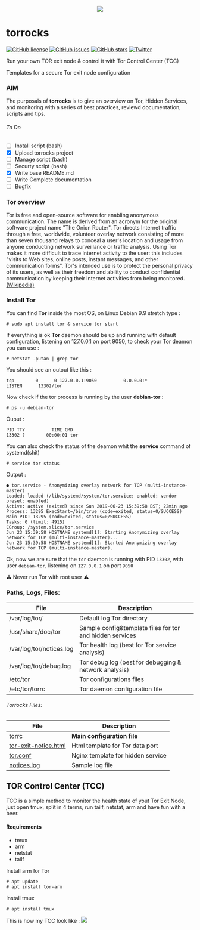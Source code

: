 
<p align="center"><a href="https://www.torproject.org/" target="_blank"><img src="https://2019.www.torproject.org/images/tor-logo.png" /></a></p>

# torrocks 
[![GitHub license](https://img.shields.io/github/license/okno/torrocks.svg)](https://github.com/okno/torrocks/blob/master/LICENSE) [![GitHub issues](https://img.shields.io/github/issues/okno/torrocks.svg)](https://github.com/okno/torrocks/issues) [![GitHub stars](https://img.shields.io/github/stars/okno/torrocks.svg)](https://github.com/okno/torrocks/stargazers) [![Twitter](https://img.shields.io/twitter/url/https/github.com/okno/torrocks.svg?style=social)](https://twitter.com/intent/tweet?text=Wow:&url=https%3A%2F%2Fgithub.com%2Fokno%2Ftorrocks)

Run your own TOR exit node & control it with Tor Control Center (TCC)

Templates for a secure Tor exit node configuration

### AIM

The purposals of **torrocks** is to give an overview on Tor, Hidden Services, and monitoring with a series of best practices, reviewd documentation, scripts and tips.

###### To Do

- [ ] Install script (bash)
- [x] Upload torrocks project 
- [ ] Manage script (bash)
- [ ] Securty script (bash)
- [x] Write base README.md
- [ ] Write Complete documentation
- [ ] Bugfix

### Tor overview
Tor is free and open-source software for enabling anonymous communication. The name is derived from an acronym for the original software project name "The Onion Router". Tor directs Internet traffic through a free, worldwide, volunteer overlay network consisting of more than seven thousand relays to conceal a user's location and usage from anyone conducting network surveillance or traffic analysis. Using Tor makes it more difficult to trace Internet activity to the user: this includes "visits to Web sites, online posts, instant messages, and other communication forms". Tor's intended use is to protect the personal privacy of its users, as well as their freedom and ability to conduct confidential communication by keeping their Internet activities from being monitored. [(Wikipedia)](https://en.wikipedia.org/wiki/Tor_(anonymity_network))

### Install Tor

You can find **Tor** inside the most OS, on Linux Debian 9.9 stretch type : 

    # sudo apt install tor & service tor start
    
If everything is ok **Tor** daemon should be up and running with default configuration, listening on 127.0.0.1 on port 9050, to check your Tor deamon you can use : 

    # netstat -putan | grep tor
    
You should see an outout like this : 

    tcp        0      0 127.0.0.1:9050          0.0.0.0:*               LISTEN      13302/tor
    
Now check if the tor process is running by the user **debian-tor** : 

    # ps -u debian-tor
    
Ouput : 

    PID TTY          TIME CMD
    13302 ?        00:00:01 tor
    
You can also check the status of the deamon whit the **service** command of systemd(shit)

    # service tor status
    
Output : 

    ● tor.service - Anonymizing overlay network for TCP (multi-instance-master)
    Loaded: loaded (/lib/systemd/system/tor.service; enabled; vendor preset: enabled)
    Active: active (exited) since Sun 2019-06-23 15:39:58 BST; 22min ago
    Process: 13295 ExecStart=/bin/true (code=exited, status=0/SUCCESS)
    Main PID: 13295 (code=exited, status=0/SUCCESS)
    Tasks: 0 (limit: 4915)
    CGroup: /system.slice/tor.service
    Jun 23 15:39:58 HOSTNAME systemd[1]: Starting Anonymizing overlay network for TCP (multi-instance-master)...
    Jun 23 15:39:58 HOSTNAME systemd[1]: Started Anonymizing overlay network for TCP (multi-instance-master).

Ok, now we are sure that the `tor` daemon is running with PID `13302`, with user `debian-tor`, listening on `127.0.0.1` on port `9050`

 :warning: Never run Tor with root user :warning:

### Paths, Logs, Files: 
File  | Description
------------- | -------------
/var/log/tor/ | Default log Tor directory
/usr/share/doc/tor | Sample config&template files for tor and hidden services
/var/log/tor/notices.log | Tor health log (best for Tor service analysis)
/var/log/tor/debug.log | Tor debug log (best for debugging & network analysis)
/etc/tor | Tor configurations files
/etc/tor/torrc | Tor daemon configuration file

###### Torrocks Files:
File  | Description
------------- | -------------
[torrc](https://github.com/okno/torrocks/blob/master/torrc)  | **Main configuration file**
[tor-exit-notice.html](https://github.com/okno/torrocks/blob/master/tor-exit-notice.html) | Html template for Tor data port
[tor.conf](https://github.com/okno/torrocks/blob/master/tor.conf) | Nginx template for hidden service
[notices.log](https://github.com/okno/torrocks/blob/master/notices.log) | Sample log file

## TOR Control Center (TCC)

TCC is a simple method to monitor the health state of yout Tor Exit Node, just open tmux, split in 4 terms, run tailf, netstat, arm and have fun with a beer.

#### Requirements 

* tmux 
* arm 
* netstat 
* tailf 

Install arm for Tor

    # apt update
    # apt install tor-arm
    
Install tmux 

    # apt install tmux 

This is how my TCC look like : 
![](https://raw.githubusercontent.com/okno/torrocks/master/torrocks.png)
